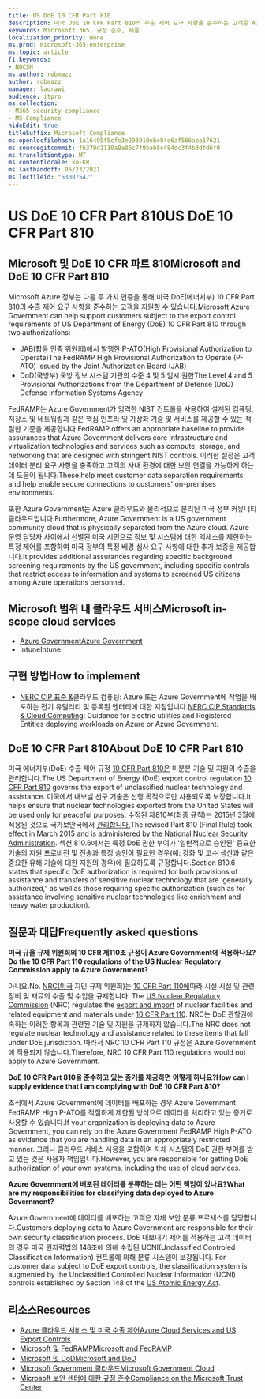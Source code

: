```yaml
---
title: US DoE 10 CFR Part 810
description: 미국 DoE 10 CFR Part 810의 수출 제어 요구 사항을 준수하는 고객은 Azure Government를 사용할 수 있습니다.
keywords: Microsoft 365, 규정 준수, 제품
localization_priority: None
ms.prod: microsoft-365-enterprise
ms.topic: article
f1.keywords:
- NOCSH
ms.author: robmazz
author: robmazz
manager: laurawi
audience: itpro
ms.collection:
- M365-security-compliance
- MS-Compliance
hideEdit: true
titleSuffix: Microsoft Compliance
ms.openlocfilehash: 1a16495f5cfe3e293910ebe84e6af566aea17621
ms.sourcegitcommit: fb379d1110a9a86c7f9bab8c484dc3f4b3dfd6f0
ms.translationtype: MT
ms.contentlocale: ko-KR
ms.lasthandoff: 06/23/2021
ms.locfileid: "53087547"
---
```

# <a name="us-doe-10-cfr-part-810"></a><span data-ttu-id="03249-104">US DoE 10 CFR Part 810</span><span class="sxs-lookup"><span data-stu-id="03249-104">US DoE 10 CFR Part 810</span></span>

## <a name="microsoft-and-doe-10-cfr-part-810"></a><span data-ttu-id="03249-105">Microsoft 및 DoE 10 CFR 파트 810</span><span class="sxs-lookup"><span data-stu-id="03249-105">Microsoft and DoE 10 CFR Part 810</span></span>

<span data-ttu-id="03249-106">Microsoft Azure 정부는 다음 두 가지 인증을 통해 미국 DoE(에너지부) 10 CFR Part 810의 수출 제어 요구 사항을 준수하는 고객을 지원할 수 있습니다.</span><span class="sxs-lookup"><span data-stu-id="03249-106">Microsoft Azure Government can help support customers subject to the export control requirements of US Department of Energy (DoE) 10 CFR Part 810 through two authorizations:</span></span>

- <span data-ttu-id="03249-107">JAB(합동 인증 위원회)에서 발행한 P-ATO(High Provisional Authorization to Operate)</span><span class="sxs-lookup"><span data-stu-id="03249-107">The FedRAMP High Provisional Authorization to Operate (P-ATO) issued by the Joint Authorization Board (JAB)</span></span>
- <span data-ttu-id="03249-108">DoD(국방부) 국방 정보 시스템 기관의 수준 4 및 5 임시 권한</span><span class="sxs-lookup"><span data-stu-id="03249-108">The Level 4 and 5 Provisional Authorizations from the Department of Defense (DoD) Defense Information Systems Agency</span></span>

<span data-ttu-id="03249-109">FedRAMP는 Azure Government가 엄격한 NIST 컨트롤을 사용하여 설계된 컴퓨팅, 저장소 및 네트워킹과 같은 핵심 인프라 및 가상화 기술 및 서비스를 제공할 수 있는 적절한 기준을 제공합니다.</span><span class="sxs-lookup"><span data-stu-id="03249-109">FedRAMP offers an appropriate baseline to provide assurances that Azure Government delivers core infrastructure and virtualization technologies and services such as compute, storage, and networking that are designed with stringent NIST controls.</span></span> <span data-ttu-id="03249-110">이러한 설정은 고객 데이터 분리 요구 사항을 충족하고 고객의 사내 환경에 대한 보안 연결을 가능하게 하는 데 도움이 됩니다.</span><span class="sxs-lookup"><span data-stu-id="03249-110">These help meet customer data separation requirements and help enable secure connections to customers' on-premises environments.</span></span>

<span data-ttu-id="03249-111">또한 Azure Government는 Azure 클라우드와 물리적으로 분리된 미국 정부 커뮤니티 클라우드입니다.</span><span class="sxs-lookup"><span data-stu-id="03249-111">Furthermore, Azure Government is a US government community cloud that is physically separated from the Azure cloud.</span></span> <span data-ttu-id="03249-112">Azure 운영 담당자 사이에서 선별된 미국 시민으로 정보 및 시스템에 대한 액세스를 제한하는 특정 제어를 포함하여 미국 정부의 특정 배경 심사 요구 사항에 대한 추가 보증을 제공합니다.</span><span class="sxs-lookup"><span data-stu-id="03249-112">It provides additional assurances regarding specific background screening requirements by the US government, including specific controls that restrict access to information and systems to screened US citizens among Azure operations personnel.</span></span>

## <a name="microsoft-in-scope-cloud-services"></a><span data-ttu-id="03249-113">Microsoft 범위 내 클라우드 서비스</span><span class="sxs-lookup"><span data-stu-id="03249-113">Microsoft in-scope cloud services</span></span>

- [<span data-ttu-id="03249-114">Azure Government</span><span class="sxs-lookup"><span data-stu-id="03249-114">Azure Government</span></span>](https://aka.ms/AzureCompliance)
- <span data-ttu-id="03249-115">Intune</span><span class="sxs-lookup"><span data-stu-id="03249-115">Intune</span></span>

## <a name="how-to-implement"></a><span data-ttu-id="03249-116">구현 방법</span><span class="sxs-lookup"><span data-stu-id="03249-116">How to implement</span></span>

- <span data-ttu-id="03249-117">[NERC CIP 표준 &](https://aka.ms/AzureNERC)클라우드 컴퓨팅: Azure 또는 Azure Government에 작업을 배포하는 전기 유틸리티 및 등록된 엔터티에 대한 지침입니다.</span><span class="sxs-lookup"><span data-stu-id="03249-117">[NERC CIP Standards & Cloud Computing](https://aka.ms/AzureNERC): Guidance for electric utilities and Registered Entities deploying workloads on Azure or Azure Government.</span></span>

## <a name="about-doe-10-cfr-part-810"></a><span data-ttu-id="03249-118">DoE 10 CFR Part 810</span><span class="sxs-lookup"><span data-stu-id="03249-118">About DoE 10 CFR Part 810</span></span>

<span data-ttu-id="03249-119">미국 에너지부(DoE) 수출 제어 규정 [10 CFR Part 810은](https://www.govinfo.gov/content/pkg/FR-2015-02-23/pdf/2015-03479.pdf) 미분분 기술 및 지원의 수출을 관리합니다.</span><span class="sxs-lookup"><span data-stu-id="03249-119">The US Department of Energy (DoE) export control regulation [10 CFR Part 810](https://www.govinfo.gov/content/pkg/FR-2015-02-23/pdf/2015-03479.pdf) governs the export of unclassified nuclear technology and assistance.</span></span> <span data-ttu-id="03249-120">미국에서 내보낼 선구 기술은 선행 목적으로만 사용되도록 보장합니다.</span><span class="sxs-lookup"><span data-stu-id="03249-120">It helps ensure that nuclear technologies exported from the United States will be used only for peaceful purposes.</span></span> <span data-ttu-id="03249-121">수정된 제810부(최종 규칙)는 2015년 3월에 적용된 것으로 국가보안국에서 [관리합니다.](https://www.energy.gov/nnsa/national-nuclear-security-administration)</span><span class="sxs-lookup"><span data-stu-id="03249-121">The revised Part 810 (Final Rule) took effect in March 2015 and is administered by the [National Nuclear Security Administration](https://www.energy.gov/nnsa/national-nuclear-security-administration).</span></span> <span data-ttu-id="03249-122">섹션 810.6에서는 특정 DoE 권한 부여가 '일반적으로 승인된' 중요한 기술의 지원 프로비전 및 전송과 특정 승인이 필요한 경우(예: 강화 및 고수 생산과 같은 중요한 유해 기술에 대한 지원의 경우)에 필요하도록 규정합니다.</span><span class="sxs-lookup"><span data-stu-id="03249-122">Section 810.6 states that specific DoE authorization is required for both provisions of assistance and transfers of sensitive nuclear technology that are 'generally authorized,” as well as those requiring specific authorization (such as for assistance involving sensitive nuclear technologies like enrichment and heavy water production).</span></span>

## <a name="frequently-asked-questions"></a><span data-ttu-id="03249-123">질문과 대답</span><span class="sxs-lookup"><span data-stu-id="03249-123">Frequently asked questions</span></span>

<span data-ttu-id="03249-124">**미국 규율 규제 위원회의 10 CFR 제110조 규정이 Azure Government에 적용하나요?**</span><span class="sxs-lookup"><span data-stu-id="03249-124">**Do the 10 CFR Part 110 regulations of the US Nuclear Regulatory Commission apply to Azure Government?**</span></span>

<span data-ttu-id="03249-125">아니요.</span><span class="sxs-lookup"><span data-stu-id="03249-125">No.</span></span> <span data-ttu-id="03249-126">[NRC(미국](https://www.nrc.gov/) 지민 규제 위원회)는 [10 CFR Part 110에](https://www.nrc.gov/reading-rm/doc-collections/cfr/part110/)따라 시설 시설 및 관련 장비 및 재료의 수출 및 수입을 규제합니다. [](https://www.nrc.gov/about-nrc/ip/export-import.html)</span><span class="sxs-lookup"><span data-stu-id="03249-126">The [US Nuclear Regulatory Commission](https://www.nrc.gov/) (NRC) regulates the [export and import](https://www.nrc.gov/about-nrc/ip/export-import.html) of nuclear facilities and related equipment and materials under [10 CFR Part 110](https://www.nrc.gov/reading-rm/doc-collections/cfr/part110/).</span></span> <span data-ttu-id="03249-127">NRC는 DoE 관할권에 속하는 이러한 항목과 관련된 기술 및 지원을 규제하지 않습니다.</span><span class="sxs-lookup"><span data-stu-id="03249-127">The NRC does not regulate nuclear technology and assistance related to these items that fall under DoE jurisdiction.</span></span> <span data-ttu-id="03249-128">따라서 NRC 10 CFR Part 110 규정은 Azure Government에 적용되지 않습니다.</span><span class="sxs-lookup"><span data-stu-id="03249-128">Therefore, NRC 10 CFR Part 110 regulations would not apply to Azure Government.</span></span>

<span data-ttu-id="03249-129">**DoE 10 CFR Part 810을 준수하고 있는 증거를 제공하면 어떻게 하나요?**</span><span class="sxs-lookup"><span data-stu-id="03249-129">**How can I supply evidence that I am complying with DoE 10 CFR Part 810?**</span></span>

<span data-ttu-id="03249-130">조직에서 Azure Government에 데이터를 배포하는 경우 Azure Government FedRAMP High P-ATO를 적절하게 제한된 방식으로 데이터를 처리하고 있는 증거로 사용할 수 있습니다.</span><span class="sxs-lookup"><span data-stu-id="03249-130">If your organization is deploying data to Azure Government, you can rely on the Azure Government FedRAMP High P-ATO as evidence that you are handling data in an appropriately restricted manner.</span></span> <span data-ttu-id="03249-131">그러나 클라우드 서비스 사용을 포함하여 자체 시스템의 DoE 권한 부여를 받고 있는 것은 사용자 책임입니다.</span><span class="sxs-lookup"><span data-stu-id="03249-131">However, you are responsible for getting DoE authorization of your own systems, including the use of cloud services.</span></span>

<span data-ttu-id="03249-132">**Azure Government에 배포된 데이터를 분류하는 데는 어떤 책임이 있나요?**</span><span class="sxs-lookup"><span data-stu-id="03249-132">**What are my responsibilities for classifying data deployed to Azure Government?**</span></span>

<span data-ttu-id="03249-133">Azure Government에 데이터를 배포하는 고객은 자체 보안 분류 프로세스를 담당합니다.</span><span class="sxs-lookup"><span data-stu-id="03249-133">Customers deploying data to Azure Government are responsible for their own security classification process.</span></span> <span data-ttu-id="03249-134">DoE 내보내기 제어를 적용하는 고객 데이터의 경우 미국 원자력법의 148조에 의해 수립된 UCNI(Unclassified Controled Classification Information) 컨트롤에 의해 분류 시스템이 보강됩니다. [](https://www.epa.gov/laws-regulations/summary-atomic-energy-act)</span><span class="sxs-lookup"><span data-stu-id="03249-134">For customer data subject to DoE export controls, the classification system is augmented by the Unclassified Controlled Nuclear Information (UCNI) controls established by Section 148 of the [US Atomic Energy Act](https://www.epa.gov/laws-regulations/summary-atomic-energy-act).</span></span>

## <a name="resources"></a><span data-ttu-id="03249-135">리소스</span><span class="sxs-lookup"><span data-stu-id="03249-135">Resources</span></span>

- [<span data-ttu-id="03249-136">Azure 클라우드 서비스 및 미국 수출 제어</span><span class="sxs-lookup"><span data-stu-id="03249-136">Azure Cloud Services and US Export Controls</span></span>](https://servicetrust.microsoft.com/ViewPage/TrustDocuments?command=Download&downloadType=Document&downloadId=c24c11f2-2cd4-444a-9160-19762855ad3a&docTab=6d000410-c9e9-11e7-9a91-892aae8839ad_FAQ_and_White_Papers)
- [<span data-ttu-id="03249-137">Microsoft 및 FedRAMP</span><span class="sxs-lookup"><span data-stu-id="03249-137">Microsoft and FedRAMP</span></span>](offering-fedramp.md)
- [<span data-ttu-id="03249-138">Microsoft 및 DoD</span><span class="sxs-lookup"><span data-stu-id="03249-138">Microsoft and DoD</span></span>](offering-dod-disa-l2-l4-l5.md)
- [<span data-ttu-id="03249-139">Microsoft Government 클라우드</span><span class="sxs-lookup"><span data-stu-id="03249-139">Microsoft Government Cloud</span></span>](https://www.microsoft.com/enterprise/government)
- [<span data-ttu-id="03249-140">Microsoft 보안 센터에 대한 규정 준수</span><span class="sxs-lookup"><span data-stu-id="03249-140">Compliance on the Microsoft Trust Center</span></span>](https://www.microsoft.com/trust-center/compliance/compliance-overview)
